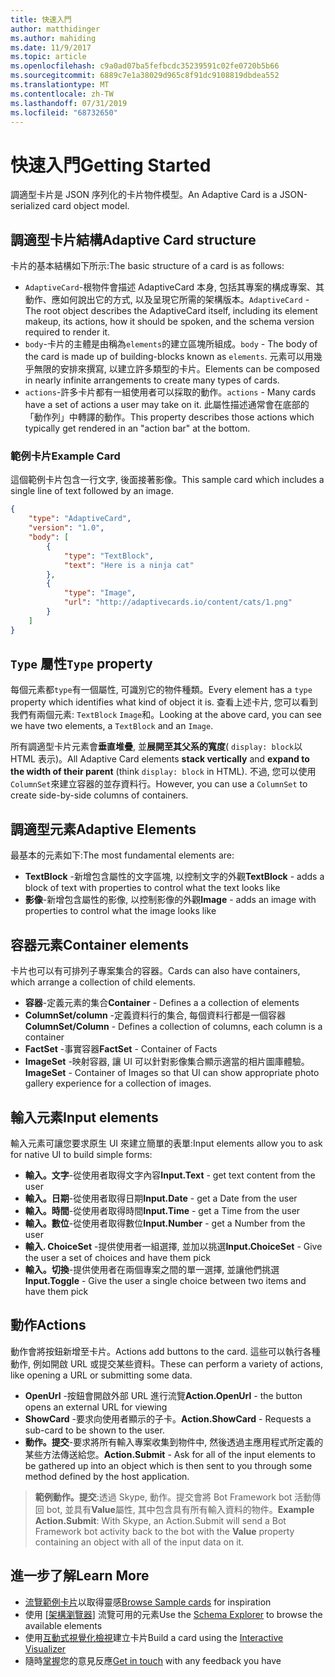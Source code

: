 ```yaml
---
title: 快速入門
author: matthidinger
ms.author: mahiding
ms.date: 11/9/2017
ms.topic: article
ms.openlocfilehash: c9a0ad07ba5fefbcdc35239591c02fe0720b5b66
ms.sourcegitcommit: 6889c7e1a38029d965c8f91dc9108819dbdea552
ms.translationtype: MT
ms.contentlocale: zh-TW
ms.lasthandoff: 07/31/2019
ms.locfileid: "68732650"
---
```

# <a name="getting-started"></a><span data-ttu-id="4fd47-102">快速入門</span><span class="sxs-lookup"><span data-stu-id="4fd47-102">Getting Started</span></span> 

<span data-ttu-id="4fd47-103">調適型卡片是 JSON 序列化的卡片物件模型。</span><span class="sxs-lookup"><span data-stu-id="4fd47-103">An Adaptive Card is a JSON-serialized card object model.</span></span>

## <a name="adaptive-card-structure"></a><span data-ttu-id="4fd47-104">調適型卡片結構</span><span class="sxs-lookup"><span data-stu-id="4fd47-104">Adaptive Card structure</span></span>

<span data-ttu-id="4fd47-105">卡片的基本結構如下所示:</span><span class="sxs-lookup"><span data-stu-id="4fd47-105">The basic structure of a card is as follows:</span></span>

* <span data-ttu-id="4fd47-106">`AdaptiveCard`-根物件會描述 AdaptiveCard 本身, 包括其專案的構成專案、其動作、應如何說出它的方式, 以及呈現它所需的架構版本。</span><span class="sxs-lookup"><span data-stu-id="4fd47-106">`AdaptiveCard` - The root object describes the AdaptiveCard itself, including its element makeup, its actions, how it should be spoken, and the schema version required to render it.</span></span>
* <span data-ttu-id="4fd47-107">`body`-卡片的主體是由稱為`elements`的建立區塊所組成。</span><span class="sxs-lookup"><span data-stu-id="4fd47-107">`body` - The body of the card is made up of building-blocks known as `elements`.</span></span> <span data-ttu-id="4fd47-108">元素可以用幾乎無限的安排來撰寫, 以建立許多類型的卡片。</span><span class="sxs-lookup"><span data-stu-id="4fd47-108">Elements can be composed in nearly infinite arrangements to create many types of cards.</span></span> 
* <span data-ttu-id="4fd47-109">`actions`-許多卡片都有一組使用者可以採取的動作。</span><span class="sxs-lookup"><span data-stu-id="4fd47-109">`actions` - Many cards have a set of actions a user may take on it.</span></span> <span data-ttu-id="4fd47-110">此屬性描述通常會在底部的「動作列」中轉譯的動作。</span><span class="sxs-lookup"><span data-stu-id="4fd47-110">This property describes those actions which typically get rendered in an "action bar" at the bottom.</span></span>

### <a name="example-card"></a><span data-ttu-id="4fd47-111">範例卡片</span><span class="sxs-lookup"><span data-stu-id="4fd47-111">Example Card</span></span>

<span data-ttu-id="4fd47-112">這個範例卡片包含一行文字, 後面接著影像。</span><span class="sxs-lookup"><span data-stu-id="4fd47-112">This sample card which includes a single line of text followed by an image.</span></span>

```json
{
    "type": "AdaptiveCard",
    "version": "1.0",
    "body": [
        {
            "type": "TextBlock",
            "text": "Here is a ninja cat"
        },
        {
            "type": "Image",
            "url": "http://adaptivecards.io/content/cats/1.png"
        }
    ]
}
```

## <a name="type-property"></a><span data-ttu-id="4fd47-113">`Type` 屬性</span><span class="sxs-lookup"><span data-stu-id="4fd47-113">`Type` property</span></span>

<span data-ttu-id="4fd47-114">每個元素都`type`有一個屬性, 可識別它的物件種類。</span><span class="sxs-lookup"><span data-stu-id="4fd47-114">Every element has a `type` property which identifies what kind of object it is.</span></span> <span data-ttu-id="4fd47-115">查看上述卡片, 您可以看到我們有兩個元素: `TextBlock` `Image`和。</span><span class="sxs-lookup"><span data-stu-id="4fd47-115">Looking at the above card, you can see we have two elements, a `TextBlock` and an `Image`.</span></span>

<span data-ttu-id="4fd47-116">所有調適型卡片元素會**垂直堆疊**, 並**展開至其父系的寬度**( `display: block`以 HTML 表示)。</span><span class="sxs-lookup"><span data-stu-id="4fd47-116">All Adaptive Card elements **stack vertically** and **expand to the width of their parent** (think `display: block` in HTML).</span></span> <span data-ttu-id="4fd47-117">不過, 您可以使用`ColumnSet`來建立容器的並存資料行。</span><span class="sxs-lookup"><span data-stu-id="4fd47-117">However, you can use a `ColumnSet` to create side-by-side columns of containers.</span></span>

## <a name="adaptive-elements"></a><span data-ttu-id="4fd47-118">調適型元素</span><span class="sxs-lookup"><span data-stu-id="4fd47-118">Adaptive Elements</span></span>

<span data-ttu-id="4fd47-119">最基本的元素如下:</span><span class="sxs-lookup"><span data-stu-id="4fd47-119">The most fundamental elements are:</span></span>

* <span data-ttu-id="4fd47-120">**TextBlock** -新增包含屬性的文字區塊, 以控制文字的外觀</span><span class="sxs-lookup"><span data-stu-id="4fd47-120">**TextBlock** - adds a block of text with properties to control what the text looks like</span></span>
* <span data-ttu-id="4fd47-121">**影像**-新增包含屬性的影像, 以控制影像的外觀</span><span class="sxs-lookup"><span data-stu-id="4fd47-121">**Image** - adds an image with properties to control what the image looks like</span></span>

## <a name="container-elements"></a><span data-ttu-id="4fd47-122">容器元素</span><span class="sxs-lookup"><span data-stu-id="4fd47-122">Container elements</span></span>

<span data-ttu-id="4fd47-123">卡片也可以有可排列子專案集合的容器。</span><span class="sxs-lookup"><span data-stu-id="4fd47-123">Cards can also have containers, which arrange a collection of child elements.</span></span>

* <span data-ttu-id="4fd47-124">**容器**-定義元素的集合</span><span class="sxs-lookup"><span data-stu-id="4fd47-124">**Container** - Defines a a collection of elements</span></span>
* <span data-ttu-id="4fd47-125">**ColumnSet/column** -定義資料行的集合, 每個資料行都是一個容器</span><span class="sxs-lookup"><span data-stu-id="4fd47-125">**ColumnSet/Column** - Defines a collection of columns, each column is a container</span></span>
* <span data-ttu-id="4fd47-126">**FactSet** -事實容器</span><span class="sxs-lookup"><span data-stu-id="4fd47-126">**FactSet** - Container of Facts</span></span>
* <span data-ttu-id="4fd47-127">**ImageSet** -映射容器, 讓 UI 可以針對影像集合顯示適當的相片圖庫體驗。</span><span class="sxs-lookup"><span data-stu-id="4fd47-127">**ImageSet** - Container of Images so that UI can show appropriate photo gallery experience for a collection of images.</span></span>

## <a name="input-elements"></a><span data-ttu-id="4fd47-128">輸入元素</span><span class="sxs-lookup"><span data-stu-id="4fd47-128">Input elements</span></span>

<span data-ttu-id="4fd47-129">輸入元素可讓您要求原生 UI 來建立簡單的表單:</span><span class="sxs-lookup"><span data-stu-id="4fd47-129">Input elements allow you to ask for native UI to build simple forms:</span></span>

* <span data-ttu-id="4fd47-130">**輸入。文字**-從使用者取得文字內容</span><span class="sxs-lookup"><span data-stu-id="4fd47-130">**Input.Text** - get text content from the user</span></span>
* <span data-ttu-id="4fd47-131">**輸入。日期**-從使用者取得日期</span><span class="sxs-lookup"><span data-stu-id="4fd47-131">**Input.Date** - get a Date from the user</span></span>
* <span data-ttu-id="4fd47-132">**輸入。時間**-從使用者取得時間</span><span class="sxs-lookup"><span data-stu-id="4fd47-132">**Input.Time** - get a Time from the user</span></span>
* <span data-ttu-id="4fd47-133">**輸入。數位**-從使用者取得數位</span><span class="sxs-lookup"><span data-stu-id="4fd47-133">**Input.Number** - get a Number from the user</span></span>
* <span data-ttu-id="4fd47-134">**輸入. ChoiceSet** -提供使用者一組選擇, 並加以挑選</span><span class="sxs-lookup"><span data-stu-id="4fd47-134">**Input.ChoiceSet** - Give the user a set of choices and have them pick</span></span>
* <span data-ttu-id="4fd47-135">**輸入。切換**-提供使用者在兩個專案之間的單一選擇, 並讓他們挑選</span><span class="sxs-lookup"><span data-stu-id="4fd47-135">**Input.Toggle** - Give the user a single choice between two items and have them pick</span></span>

## <a name="actions"></a><span data-ttu-id="4fd47-136">動作</span><span class="sxs-lookup"><span data-stu-id="4fd47-136">Actions</span></span>

<span data-ttu-id="4fd47-137">動作會將按鈕新增至卡片。</span><span class="sxs-lookup"><span data-stu-id="4fd47-137">Actions add buttons to the card.</span></span> <span data-ttu-id="4fd47-138">這些可以執行各種動作, 例如開啟 URL 或提交某些資料。</span><span class="sxs-lookup"><span data-stu-id="4fd47-138">These can perform a variety of actions, like opening a URL or submitting some data.</span></span>

* <span data-ttu-id="4fd47-139">**OpenUrl** -按鈕會開啟外部 URL 進行流覽</span><span class="sxs-lookup"><span data-stu-id="4fd47-139">**Action.OpenUrl** - the button opens an external URL for viewing</span></span>
* <span data-ttu-id="4fd47-140">**ShowCard** -要求向使用者顯示的子卡。</span><span class="sxs-lookup"><span data-stu-id="4fd47-140">**Action.ShowCard** - Requests a sub-card to be shown to the user.</span></span>
* <span data-ttu-id="4fd47-141">**動作。提交**-要求將所有輸入專案收集到物件中, 然後透過主應用程式所定義的某些方法傳送給您。</span><span class="sxs-lookup"><span data-stu-id="4fd47-141">**Action.Submit** - Ask for all of the input elements to be gathered up into an object which is then sent to you through some method defined by the host application.</span></span>

> <span data-ttu-id="4fd47-142">**範例動作。提交**:透過 Skype, 動作。提交會將 Bot Framework bot 活動傳回 bot, 並具有**Value**屬性, 其中包含具有所有輸入資料的物件。</span><span class="sxs-lookup"><span data-stu-id="4fd47-142">**Example Action.Submit**: With Skype, an Action.Submit will send a Bot Framework bot activity back to the bot with the **Value** property containing an object with all of the input data on it.</span></span>

## <a name="learn-more"></a><span data-ttu-id="4fd47-143">進一步了解</span><span class="sxs-lookup"><span data-stu-id="4fd47-143">Learn More</span></span>

* <span data-ttu-id="4fd47-144">[流覽範例卡片](http://adaptivecards.io/samples/)以取得靈感</span><span class="sxs-lookup"><span data-stu-id="4fd47-144">[Browse Sample cards](http://adaptivecards.io/samples/) for inspiration</span></span>
* <span data-ttu-id="4fd47-145">使用 [[架構瀏覽器](http://adaptivecards.io/explorer)] 流覽可用的元素</span><span class="sxs-lookup"><span data-stu-id="4fd47-145">Use the [Schema Explorer](http://adaptivecards.io/explorer) to browse the available elements</span></span>
* <span data-ttu-id="4fd47-146">使用[互動式視覺化檢視](http://adaptivecards.io/visualizer/)建立卡片</span><span class="sxs-lookup"><span data-stu-id="4fd47-146">Build a card using the [Interactive Visualizer](http://adaptivecards.io/visualizer/)</span></span>
* <span data-ttu-id="4fd47-147">隨時[掌握](http://adaptivecards.io/connect)您的意見反應</span><span class="sxs-lookup"><span data-stu-id="4fd47-147">[Get in touch](http://adaptivecards.io/connect) with any feedback you have</span></span>
